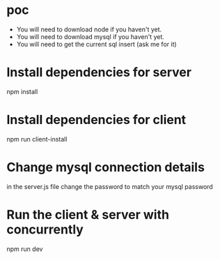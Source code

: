 # poc

- You will need to download node if you haven't yet. 
- You will need to download mysql if you haven't yet. 
- You will need to get the current sql insert (ask me for it)

# Install dependencies for server
npm install

# Install dependencies for client
npm run client-install

# Change mysql connection details 
in the server.js file change the password to match your mysql password

# Run the client & server with concurrently
npm run dev
